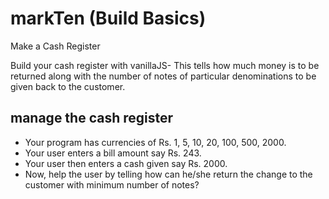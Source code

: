 # markTen (Build Basics)
Make a Cash Register

Build your cash register with vanillaJS- This tells how much money is to be returned along with the number of notes of particular denominations to be given back to the customer.

## manage the cash register
- Your program has currencies of Rs. 1, 5, 10, 20, 100, 500, 2000.
- Your user enters a bill amount say Rs. 243.
- Your user then enters a cash given say Rs. 2000.
- Now, help the user by telling how can he/she return the change to the customer with minimum number of notes?
